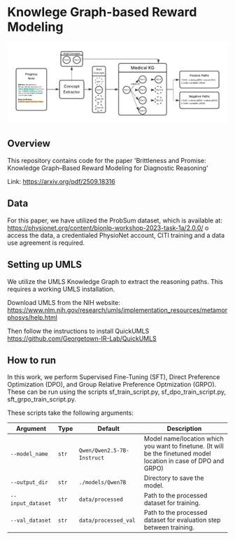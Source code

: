 # Knowlege Graph-based Reward Modeling

![Path workflow image](PathExtractWorkflow.png)

## Overview
This repository contains code for the paper 'Brittleness and Promise: Knowledge Graph–Based
Reward Modeling for Diagnostic Reasoning'

Link: https://arxiv.org/pdf/2509.18316

## Data
For this paper, we have utilized the ProbSum dataset, which is available at: https://physionet.org/content/bionlp-workshop-2023-task-1a/2.0.0/
o access the data, a credentialed PhysioNet account, CITI training and a data use agreement is required.

## Setting up UMLS
We utilize the UMLS Knowledge Graph to extract the reasoning paths. This requires a working UMLS installation.

Download UMLS from the NIH website: https://www.nlm.nih.gov/research/umls/implementation_resources/metamorphosys/help.html

Then follow the instructions to install QuickUMLS https://github.com/Georgetown-IR-Lab/QuickUMLS

## How to run

In this work, we perform Supervised Fine-Tuning (SFT), Direct Preference Optimization (DPO), and Group Relative Preference Optmization (GRPO).
These can be run using the scripts sf_train_script.py, sf_dpo_train_script.py, sft_grpo_train_script.py.

These scripts take the following arguments:

| Argument | Type | Default | Description |
|-----------|------|----------|-------------|
| `--model_name` | `str` | `Qwen/Qwen2.5-7B-Instruct` | Model name/location which you want to finetune. (It will be the finetuned model location in case of DPO and GRPO) |
| `--output_dir` | `str` | `./models/Qwen7B` | Directory to save the model. |
| `--input_dataset` | `str` | `data/processed` | Path to the processed dataset for training. |
| `--val_dataset` | `str` | `data/processed_val` | Path to the processed dataset for evaluation step between training. |

